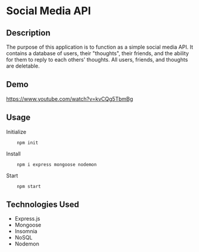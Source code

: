 # Social Media API

## Description
The purpose of this application is to function as a simple social media API. It contains a database of users, their "thoughts", their friends, and the ability for them to reply to each others' thoughts. All users, friends, and thoughts are deletable. 

## Demo
https://www.youtube.com/watch?v=kvCQg5TbmBg

## Usage

Initialize

```
    npm init
```

Install

```
    npm i express mongoose nodemon
```

Start

```
    npm start
```

## Technologies Used
- Express.js
- Mongoose
- Insomnia
- NoSQL
- Nodemon
